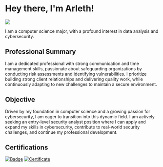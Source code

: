 # Hey there, I'm Arleth!
<a href="https://www.linkedin.com/in/arleth-b-560543242/"><img src="https://img.shields.io/badge/-LinkedIn-0072b1?&style=for-the-badge&logo=linkedin&logoColor=white" /></a>

I am a computer science major, with a profound interest in data analysis and cybersecurity. 

## Professional Summary

I am a dedicated professional with strong communication and time management skills, passionate about safeguarding organizations by conducting risk assessments and identifying vulnerabilities. I prioritize building strong client relationships and delivering quality work, while continuously adapting to new challenges to maintain a secure environment.

## Objective

Driven by my foundation in computer science and a growing passion for cybersecurity, I am eager to transition into this dynamic field. I am actively seeking an entry-level security analyst position where I can apply and expand my skills in cybersecurity, contribute to real-world security challenges, and continue my professional development.

## Certifications
[![Badge](https://img.shields.io/badge/Cisco-Badge-blue?style=for-the-badge)](https://www.credly.com/badges/533f33c5-0d41-4a78-97f4-6f5febe1ca12/public_url)
[![Certificate](https://img.shields.io/badge/Google-Certificate-blue?style=for-the-badge)](https://coursera.org/share/39d7759507827af7bf4651e4b0a286fd)

